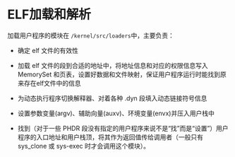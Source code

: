 # ELF加载和解析

加载用户程序的模块在 `/kernel/src/loaders`中，主要负责：

- 确定 elf 文件的有效性

- 加载 elf 文件的段到合适的地址中，将地址信息和对应的权限信息写入 MemorySet 和页表，设置好数据和文件映射，保证用户程序运行时能找到原来存在elf文件中的信息

- 为动态执行程序切换解释器、对着各种 .dyn 段填入动态链接符号信息

- 设置参数变量(argv)、辅助向量(auxv)、环境变量(envx)并压入用户栈中

- 找到（对于一些 PHDR 段没有指定的用户程序来说不是“找”而是“设置”）用户程序的入口地址和用户栈顶，将其作为返回值传给调用者（一般只有 sys_clone 或 sys-exec 时才会调用这个模块）。


